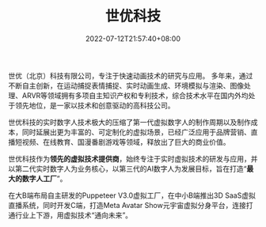 ﻿---
weight: 
title: "世优科技"
description: "世优（北京）科技有限公司，专注于快速动画技术的研究与应用。 多年来，通过不断自主创新，在运动捕捉表情捕捉、实时动画生成、环境模拟与渲染、图像处理、ARVR等领域拥有多项自主知识产权和专利技术，综合技术水平在国内外均处于领先地位，是一家以技术和创意驱动的高科技公司。"
date: 2022-07-12T21:57:40+08:00
lastmod: 2022-07-12T16:45:40+08:00
draft: false
authors: ["MineW"]
featuredImage: "228.webp"
link: "https://www.4utech.com/"
tags: ["世优科技","虚拟人"]
categories: ["navigation"]
navigation: ["虚拟人"]
lightgallery: true
toc: true
pinned: false
recommend: false
recommend1: false
---
世优（北京）科技有限公司，专注于快速动画技术的研究与应用。 多年来，通过不断自主创新，在运动捕捉表情捕捉、实时动画生成、环境模拟与渲染、图像处理、ARVR等领域拥有多项自主知识产权和专利技术，综合技术水平在国内外均处于领先地位，是一家以技术和创意驱动的高科技公司。

世优科技的实时数字人技术极大的压缩了第一代虚拟数字人的制作周期以及制作成本，同时延展出更为丰富的、可定制化的虚拟场景，已经广泛应用于品牌营销、直播短视频、在线教育、国漫番剧游戏等领域，释放出了巨大的商业价值。

世优科技作为**领先的虚拟技术提供商**，始终专注于实时虚拟技术的研发与应用，并以第二代实时数字人为业务核心，以第三代的AI数字人为发展目标，旨在打造“**最大的数字人工厂**”。

在大B端布局自主研发的Puppeteer V3.0虚拟工厂，在中小B端推出3D SaaS虚拟直播系统，同时开发C端，打造Meta Avatar Show元宇宙虚拟分身平台，连接打通行业上下游，用虚拟技术“通向未来”。